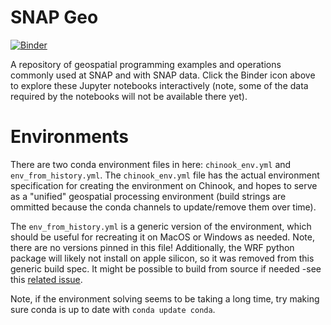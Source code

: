 # SNAP Geo

[![Binder](https://mybinder.org/badge_logo.svg)](https://mybinder.org/v2/gh/ua-snap/snap-geo/HEAD)

A repository of geospatial programming examples and operations commonly used at SNAP and with SNAP data. Click the Binder icon above to explore these Jupyter notebooks interactively (note, some of the data required by the notebooks will not be available there yet).

# Environments

There are two conda environment files in here: `chinook_env.yml` and `env_from_history.yml`. The `chinook_env.yml` file has the actual environment specification for creating the environment on Chinook, and hopes to serve as a "unified" geospatial processing environment (build strings are ommitted because the conda channels to update/remove them over time). 

The `env_from_history.yml` is a generic version of the environment, which should be useful for recreating it on MacOS or Windows as needed. Note, there are no versions pinned in this file! 
Additionally, the WRF python package will likely not install on apple silicon, so it was removed from this generic build spec. It might be possible to build from source if needed -see this [related issue](https://github.com/NCAR/wrf-python/issues/235). 

Note, if the environment solving seems to be taking a long time, try making sure conda is up to date with `conda update conda`. 
